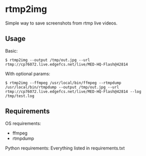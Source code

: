 rtmp2img
========

Simple way to save screenshots from rtmp live videos.


Usage
-----

Basic:

	$ rtmp2img --output /tmp/out.jpg --url rtmp://cp76072.live.edgefcs.net/live/MED-HQ-Flash@42814

With optional params:

	$ rtmp2img --ffmpeg /usr/local/bin/ffmpeg --rtmpdump /usr/local/bin/rtmpdump --output /tmp/out.jpg --url rtmp://cp76072.live.edgefcs.net/live/MED-HQ-Flash@42814 --log /tmp/test.log


Requirements
------------

OS requirements:
* ffmpeg
* rtmpdump

Python requirements:
Everything listed in requirements.txt